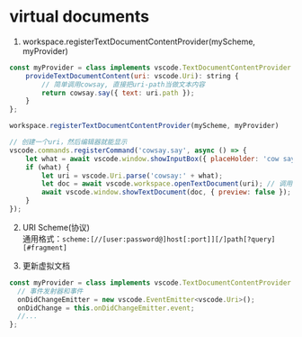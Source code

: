 # virtual documents

1. workspace.registerTextDocumentContentProvider(myScheme, myProvider)

```js
const myProvider = class implements vscode.TextDocumentContentProvider {
    provideTextDocumentContent(uri: vscode.Uri): string {
        // 简单调用cowsay, 直接把uri-path当做文本内容
        return cowsay.say({ text: uri.path });
    }
};

workspace.registerTextDocumentContentProvider(myScheme, myProvider)

// 创建一个uri，然后编辑器就能显示
vscode.commands.registerCommand('cowsay.say', async () => {
    let what = await vscode.window.showInputBox({ placeHolder: 'cow say?' });
    if (what) {
        let uri = vscode.Uri.parse('cowsay:' + what);
        let doc = await vscode.workspace.openTextDocument(uri); // 调用供应器函数
        await vscode.window.showTextDocument(doc, { preview: false });
    }
});
```

2. URI Scheme(协议)  
   通用格式：`scheme:[//[user:password@]host[:port]][/]path[?query][#fragment]`

3. 更新虚拟文档

```js
const myProvider = class implements vscode.TextDocumentContentProvider {
  // 事件发射器和事件
  onDidChangeEmitter = new vscode.EventEmitter<vscode.Uri>();
  onDidChange = this.onDidChangeEmitter.event;
  //...
};
```
